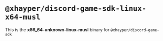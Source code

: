 # `@xhayper/discord-game-sdk-linux-x64-musl`

This is the **x86_64-unknown-linux-musl** binary for `@xhayper/discord-game-sdk`

